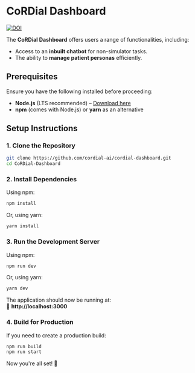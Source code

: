 
# CoRDial Dashboard

<a href="https://doi.org/10.5281/zenodo.15013574"><img src="https://zenodo.org/badge/934124767.svg" alt="DOI"></a>

The **CoRDial Dashboard** offers users a range of functionalities, including:
- Access to an **inbuilt chatbot** for non-simulator tasks.
- The ability to **manage patient personas** efficiently.

## Prerequisites

Ensure you have the following installed before proceeding:
- **Node.js** (LTS recommended) – [Download here](https://nodejs.org/)
- **npm** (comes with Node.js) or **yarn** as an alternative

## Setup Instructions

### 1. Clone the Repository
```sh
git clone https://github.com/cordial-ai/cordial-dashboard.git
cd CoRDial-Dashboard
```

### 2. Install Dependencies
Using npm:
```sh
npm install
```
Or, using yarn:
```sh
yarn install
```

### 3. Run the Development Server
Using npm:
```sh
npm run dev
```
Or, using yarn:
```sh
yarn dev
```

The application should now be running at:  
🔗 **http://localhost:3000**

### 4. Build for Production
If you need to create a production build:
```sh
npm run build
npm run start
```

Now you're all set! 🎉
